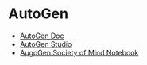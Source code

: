 
# AutoGen

* [AutoGen Doc](https://microsoft.github.io/autogen/)
* [AutoGen Studio](https://www.microsoft.com/en-us/research/blog/introducing-autogen-studio-a-low-code-interface-for-building-multi-agent-workflows/)
* [AugoGen Society of Mind Notebook](https://microsoft.github.io/autogen/docs/notebooks/agentchat_society_of_mind/)
